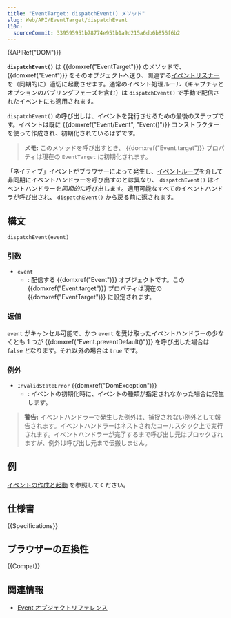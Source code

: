 ```yaml
---
title: "EventTarget: dispatchEvent() メソッド"
slug: Web/API/EventTarget/dispatchEvent
l10n:
  sourceCommit: 339595951b78774e951b1a9d215a6db6b856f6b2
---
```


{{APIRef("DOM")}}

**`dispatchEvent()`** は {{domxref("EventTarget")}} のメソッドで、 {{domxref("Event")}} をそのオブジェクトへ送り、関連する[イベントリスナー](/ja/docs/Web/API/EventTarget/addEventListener)を（同期的に）適切に起動させます。通常のイベント処理ルール（キャプチャとオプションのバブリングフェーズを含む）は `dispatchEvent()` で手動で配信されたイベントにも適用されます。

`dispatchEvent()` の呼び出しは、イベントを発行させるための最後のステップです。イベントは既に {{domxref("Event/Event", "Event()")}} コンストラクターを使って作成され、初期化されているはずです。

> **メモ:** このメソッドを呼び出すとき、 {{domxref("Event.target")}} プロパティは現在の `EventTarget` に初期化されます。

「ネイティブ」イベントがブラウザーによって発生し、[イベントループ](/ja/docs/Web/JavaScript/Event_loop)を介して非同期にイベントハンドラーを呼び出すのとは異なり、 `dispatchEvent()` はイベントハンドラーを*同期的に*呼び出します。適用可能なすべてのイベントハンドラが呼び出され、 `dispatchEvent()` から戻る前に返されます。

## 構文

```js-nolint
dispatchEvent(event)
```

### 引数

- `event`
  - : 配信する {{domxref("Event")}} オブジェクトです。この {{domxref("Event.target")}} プロパティは現在の {{domxref("EventTarget")}} に設定されます。

### 返値

`event` がキャンセル可能で、かつ `event` を受け取ったイベントハンドラーの少なくとも 1 つが {{domxref("Event.preventDefault()")}} を呼び出した場合は `false` となります。それ以外の場合は `true` です。

### 例外

- `InvalidStateError` {{domxref("DomException")}}
  - : イベントの初期化時に、イベントの種類が指定されなかった場合に発生します。

> **警告:** イベントハンドラーで発生した例外は、捕捉されない例外として報告されます。イベントハンドラーはネストされたコールスタック上で実行されます。イベントハンドラーが完了するまで呼び出し元はブロックされますが、例外は呼び出し元まで伝搬しません。

## 例

[イベントの作成と起動](/ja/docs/Web/Events/Creating_and_triggering_events) を参照してください。

## 仕様書

{{Specifications}}

## ブラウザーの互換性

{{Compat}}

## 関連情報

- [Event オブジェクトリファレンス](/ja/docs/Web/API/Event)
